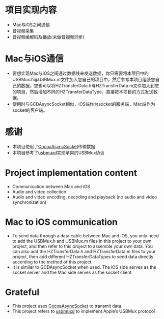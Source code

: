 # 项目实现内容
* Mac与iOS之间通信
* 音视频采集
* 音视频编解码及播放(未做音视频同步)
  
# Mac与iOS通信
* 要想实现Mac与iOS之间通过数据线来发送数据，你只需要将本项目中的USBMux.h与USBMux.m文件加入您自己的项目中，然后参考本项目组装您自己的数据。您也可以将HZTransferData.h与HZTransferData.m文件加入到您的项目，然后增加不同的HZTransferDataType，直接按本项目的方式发送数据。
* 使用时与GCDAsyncSocket相似，iOS端作为socket的服务端，Mac端作为socket的客户端。

# 感谢
* 本项目使用了[CocoaAsyncSocket](https://github.com/robbiehanson/CocoaAsyncSocket)传输数据
* 本项目参考了[usbmuxd](https://github.com/libimobiledevice/usbmuxd)实现苹果的USBMux协议


# Project implementation content
* Communication between Mac and iOS
* Audio and video collection
* Audio and video encoding, decoding and playback (no audio and video synchronization)
  
# Mac to iOS communication
* To send data through a data cable between Mac and iOS, you only need to add the USBMux.h and USBMux.m files in this project to your own project, and then refer to this project to assemble your own data. You can also add the HZTransferData.h and HZTransferData.m files to your project, then add different HZTransferDataTypes to send data directly according to the method of this project.
* It is similar to GCDAsyncSocket when used. The iOS side serves as the socket server and the Mac side serves as the socket client.

# Grateful
* This project uses [CocoaAsyncSocket](https://github.com/robbiehanson/CocoaAsyncSocket) to transmit data
* This project refers to [usbmuxd](https://github.com/libimobiledevice/usbmuxd) to implement Apple’s USBMux protocol
